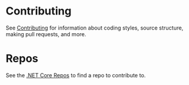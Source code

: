 # Contributing

See [Contributing](https://github.com/dotnet/coreclr/blob/master/CONTRIBUTING.md) for information about coding styles, source structure, making pull requests, and more.

# Repos

See the [.NET Core Repos](Documentation/core-repos.md) to find a repo to contribute to.
